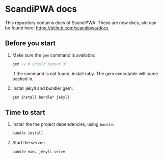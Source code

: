 # ScandiPWA docs

This repository contains docs of ScandiPWA. These are now docs, old can be found here: https://github.com/scandipwa/docs

## Before you start

1. Make sure the `gem` command is available:

    ```bash
    gem -v # should output 3^
    ```

    If the command is not found, install ruby. The gem executable will come packed in.

2. Install jekyll and bundler gem:

    ```bash
    gem install bundler jekyll
    ```

## Time to start

1. Install the the project dependencies, using `bundle`:

    ```bash
    bundle install
    ```

2. Start the server:

    ```bash
    bundle exec jekyll serve
    ```

